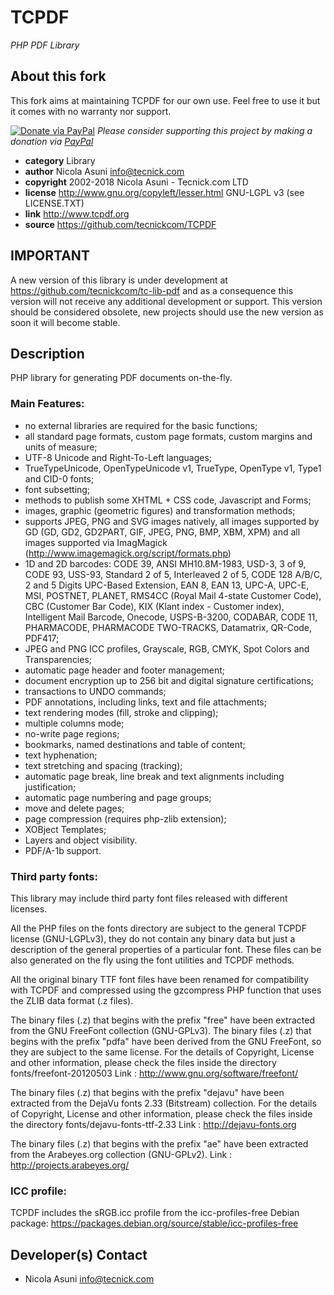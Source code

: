 # TCPDF
*PHP PDF Library*

## About this fork

This fork aims at maintaining TCPDF for our own use. Feel free to use it but it comes with no warranty nor support.

[![Donate via PayPal](https://img.shields.io/badge/donate-paypal-87ceeb.svg)](https://www.paypal.com/cgi-bin/webscr?cmd=_donations&currency_code=GBP&business=paypal@tecnick.com&item_name=donation%20for%20TCPDF%20project)
*Please consider supporting this project by making a donation via [PayPal](https://www.paypal.com/cgi-bin/webscr?cmd=_donations&currency_code=GBP&business=paypal@tecnick.com&item_name=donation%20for%20TCPDF%20project)*

* **category**    Library
* **author**      Nicola Asuni <info@tecnick.com>
* **copyright**   2002-2018 Nicola Asuni - Tecnick.com LTD
* **license**     http://www.gnu.org/copyleft/lesser.html GNU-LGPL v3 (see LICENSE.TXT)
* **link**        http://www.tcpdf.org
* **source**      https://github.com/tecnickcom/TCPDF


## IMPORTANT
A new version of this library is under development at https://github.com/tecnickcom/tc-lib-pdf and as a consequence this version will not receive any additional development or support.
This version should be considered obsolete, new projects should use the new version as soon it will become stable.



## Description

PHP library for generating PDF documents on-the-fly.

### Main Features:
* no external libraries are required for the basic functions;
* all standard page formats, custom page formats, custom margins and units of measure;
* UTF-8 Unicode and Right-To-Left languages;
* TrueTypeUnicode, OpenTypeUnicode v1, TrueType, OpenType v1, Type1 and CID-0 fonts;
* font subsetting;
* methods to publish some XHTML + CSS code, Javascript and Forms;
* images, graphic (geometric figures) and transformation methods;
* supports JPEG, PNG and SVG images natively, all images supported by GD (GD, GD2, GD2PART, GIF, JPEG, PNG, BMP, XBM, XPM) and all images supported via ImagMagick (http://www.imagemagick.org/script/formats.php)
* 1D and 2D barcodes: CODE 39, ANSI MH10.8M-1983, USD-3, 3 of 9, CODE 93, USS-93, Standard 2 of 5, Interleaved 2 of 5, CODE 128 A/B/C, 2 and 5 Digits UPC-Based Extension, EAN 8, EAN 13, UPC-A, UPC-E, MSI, POSTNET, PLANET, RMS4CC (Royal Mail 4-state Customer Code), CBC (Customer Bar Code), KIX (Klant index - Customer index), Intelligent Mail Barcode, Onecode, USPS-B-3200, CODABAR, CODE 11, PHARMACODE, PHARMACODE TWO-TRACKS, Datamatrix, QR-Code, PDF417;
* JPEG and PNG ICC profiles, Grayscale, RGB, CMYK, Spot Colors and Transparencies;
* automatic page header and footer management;
* document encryption up to 256 bit and digital signature certifications;
* transactions to UNDO commands;
* PDF annotations, including links, text and file attachments;
* text rendering modes (fill, stroke and clipping);
* multiple columns mode;
* no-write page regions;
* bookmarks, named destinations and table of content;
* text hyphenation;
* text stretching and spacing (tracking);
* automatic page break, line break and text alignments including justification;
* automatic page numbering and page groups;
* move and delete pages;
* page compression (requires php-zlib extension);
* XOBject Templates;
* Layers and object visibility.
* PDF/A-1b support.

### Third party fonts:

This library may include third party font files released with different licenses.

All the PHP files on the fonts directory are subject to the general TCPDF license (GNU-LGPLv3),
they do not contain any binary data but just a description of the general properties of a particular font.
These files can be also generated on the fly using the font utilities and TCPDF methods.

All the original binary TTF font files have been renamed for compatibility with TCPDF and compressed using the gzcompress PHP function that uses the ZLIB data format (.z files).

The binary files (.z) that begins with the prefix "free" have been extracted from the GNU FreeFont collection (GNU-GPLv3).
The binary files (.z) that begins with the prefix "pdfa" have been derived from the GNU FreeFont, so they are subject to the same license.
For the details of Copyright, License and other information, please check the files inside the directory fonts/freefont-20120503
Link : http://www.gnu.org/software/freefont/

The binary files (.z) that begins with the prefix "dejavu" have been extracted from the DejaVu fonts 2.33 (Bitstream) collection.
For the details of Copyright, License and other information, please check the files inside the directory fonts/dejavu-fonts-ttf-2.33
Link : http://dejavu-fonts.org

The binary files (.z) that begins with the prefix "ae" have been extracted from the Arabeyes.org collection (GNU-GPLv2).
Link : http://projects.arabeyes.org/

### ICC profile:

TCPDF includes the sRGB.icc profile from the icc-profiles-free Debian package:
https://packages.debian.org/source/stable/icc-profiles-free


## Developer(s) Contact

* Nicola Asuni <info@tecnick.com>
